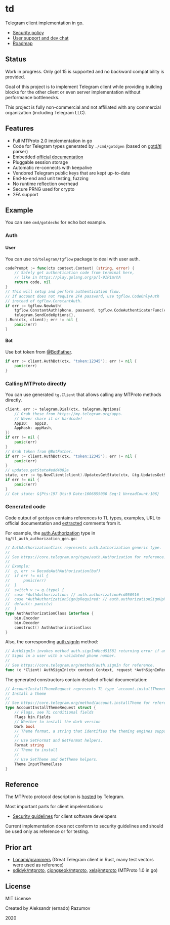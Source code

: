 # td

Telegram client implementation in go.

* [Security policy](.github/SECURITY.md)
* [User support and dev chat](.github/SUPPORT.md)
* [Roadmap](ROADMAP.md)

## Status

Work in progress. Only go1.15 is supported and no backward compatibility is provided.

Goal of this project is to implement Telegram client while
providing building blocks for the other client or even server
implementation without performance bottlenecks.

This project is fully non-commercial and not affiliated with any commercial organization
(including Telegram LLC).

## Features

* Full MTProto 2.0 implementation in go
* Code for Telegram types generated by `./cmd/gotdgen` (based on [gotd/tl](https://github.com/gotd/tl) parser)
* Embedded [official documentation](https://core.telegram.org/schema)
* Pluggable session storage
* Automatic re-connects with keepalive
* Vendored Telegram public keys that are kept up-to-date
* End-to-end and unit testing, fuzzing
* No runtime reflection overhead
* Secure PRNG used for crypto
* 2FA support

## Example

You can see `cmd/gotdecho` for echo bot example.

### Auth

#### User

You can use `td/telegram/tgflow` package to deal with user auth.

```go
codePrompt := func(ctx context.Context) (string, error) {
	// Safely get authentication code from terminal here,
	// like in https://play.golang.org/p/l-9IP1mrhA
	return code, nil
}
// This will setup and perform authentication flow.
// If account does not require 2FA password, use tgflow.CodeOnlyAuth
// instead of tgflow.ConstantAuth.
if err := tgflow.NewAuth(
	tgflow.ConstantAuth(phone, password, tgflow.CodeAuthenticatorFunc(codePrompt)),
	telegram.SendCodeOptions{},
).Run(ctx, client); err != nil {
	panic(err)
}
```
#### Bot

Use bot token from [@BotFather](https://telegram.me/BotFather).

```go
if err := client.AuthBot(ctx, "token:12345"); err != nil {
    panic(err)
}
```

### Calling MTProto directly

You can use generated `tg.Client` that allows calling any MTProto methods
directly.

```go
client, err := telegram.Dial(ctx, telegram.Options{
    // Grab these from https://my.telegram.org/apps.
    // Never share it or hardcode!
    AppID:   appID,
    AppHash: appHash,
})
if err != nil {
    panic(err)
}
// Grab token from @BotFather.
if err := client.AuthBot(ctx, "token:12345"); err != nil {
    panic(err)
}
// updates.getState#edd4882a
state, err := tg.NewClient(client).UpdatesGetState(ctx, &tg.UpdatesGetStateRequest{})
if err != nil {
    panic(err)
}
// Got state: &{Pts:197 Qts:0 Date:1606855030 Seq:1 UnreadCount:106}
```

### Generated code

Code output of `gotdgen` contains references to TL types, examples, URL to
official documentation and [extracted](https://github.com/gotd/getdoc) comments from it.

For example, the [auth.Authorization](https://core.telegram.org/type/auth.Authorization) type in `tg/tl_auth_authorization_gen.go`:

```go
// AuthAuthorizationClass represents auth.Authorization generic type.
//
// See https://core.telegram.org/type/auth.Authorization for reference.
//
// Example:
//  g, err := DecodeAuthAuthorization(buf)
//  if err != nil {
//      panic(err)
//  }
//  switch v := g.(type) {
//  case *AuthAuthorization: // auth.authorization#cd050916
//  case *AuthAuthorizationSignUpRequired: // auth.authorizationSignUpRequired#44747e9a
//  default: panic(v)
//  }
type AuthAuthorizationClass interface {
	bin.Encoder
	bin.Decoder
	construct() AuthAuthorizationClass
}
```
Also, the corresponding [auth.signIn](https://core.telegram.org/method/auth.signIn) method:
```go
// AuthSignIn invokes method auth.signIn#bcd51581 returning error if any.
// Signs in a user with a validated phone number.
//
// See https://core.telegram.org/method/auth.signIn for reference.
func (c *Client) AuthSignIn(ctx context.Context, request *AuthSignInRequest) (AuthAuthorizationClass, error) {}
```

The generated constructors contain detailed official documentation:
```go
// AccountInstallThemeRequest represents TL type `account.installTheme#7ae43737`.
// Install a theme
//
// See https://core.telegram.org/method/account.installTheme for reference.
type AccountInstallThemeRequest struct {
	// Flags, see TL conditional fields
	Flags bin.Fields
	// Whether to install the dark version
	Dark bool
	// Theme format, a string that identifies the theming engines supported by the client
	//
	// Use SetFormat and GetFormat helpers.
	Format string
	// Theme to install
	//
	// Use SetTheme and GetTheme helpers.
	Theme InputThemeClass
}
```

## Reference

The MTProto protocol description is [hosted](https://core.telegram.org/mtproto#general-description) by Telegram.

Most important parts for client impelemtations:
* [Security guidelines](https://core.telegram.org/mtproto/security_guidelines) for client software developers

Current implementation does not conform to security guidelines and should be used only
as reference or for testing.

## Prior art

* [Lonami/grammers](https://github.com/Lonami/grammers) (Great Telegram client in Rust, many test vectors were used as reference)
* [sdidyk/mtproto](https://github.com/sdidyk/mtproto), [cjongseok/mtproto](https://github.com/cjongseok/mtproto), [xelaj/mtproto](https://github.com/xelaj/mtproto)  (MTProto 1.0 in go)

## License
MIT License

Created by Aleksandr (ernado) Razumov

2020
